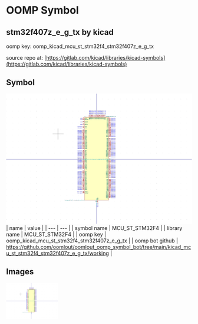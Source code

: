 # OOMP Symbol  
## stm32f407z_e_g_tx  by kicad  
  
oomp key: oomp_kicad_mcu_st_stm32f4_stm32f407z_e_g_tx  
  
source repo at: [https://gitlab.com/kicad/libraries/kicad-symbols](https://gitlab.com/kicad/libraries/kicad-symbols)  
## Symbol  
  
[![working.png](working_600.png)](working.png)  
| name | value | 
| --- | --- | 
| symbol name | MCU_ST_STM32F4 | 
| library name | MCU_ST_STM32F4 | 
| oomp key | oomp_kicad_mcu_st_stm32f4_stm32f407z_e_g_tx | 
| oomp bot github | https://github.com/oomlout/oomlout_oomp_symbol_bot/tree/main/kicad_mcu_st_stm32f4_stm32f407z_e_g_tx/working | 
## Images  
  
[![working.png](working_140.png)](working.png)  
